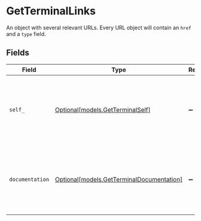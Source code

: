 # GetTerminalLinks

An object with several relevant URLs. Every URL object will contain an `href` and a `type` field.


## Fields

| Field                                                                                      | Type                                                                                       | Required                                                                                   | Description                                                                                |
| ------------------------------------------------------------------------------------------ | ------------------------------------------------------------------------------------------ | ------------------------------------------------------------------------------------------ | ------------------------------------------------------------------------------------------ |
| `self_`                                                                                    | [Optional[models.GetTerminalSelf]](../models/getterminalself.md)                           | :heavy_minus_sign:                                                                         | In v2 endpoints, URLs are commonly represented as objects with an `href` and `type` field. |
| `documentation`                                                                            | [Optional[models.GetTerminalDocumentation]](../models/getterminaldocumentation.md)         | :heavy_minus_sign:                                                                         | In v2 endpoints, URLs are commonly represented as objects with an `href` and `type` field. |